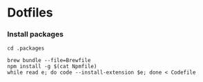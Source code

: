 # Dotfiles

### Install packages
```shell
cd .packages

brew bundle --file=Brewfile
npm install -g $(cat Npmfile)
while read e; do code --install-extension $e; done < Codefile
```